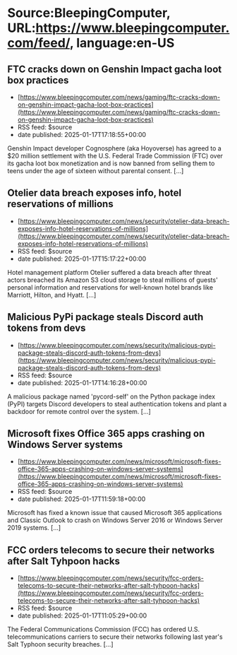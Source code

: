 # Source:BleepingComputer, URL:https://www.bleepingcomputer.com/feed/, language:en-US

## FTC cracks down on Genshin Impact gacha loot box practices
 - [https://www.bleepingcomputer.com/news/gaming/ftc-cracks-down-on-genshin-impact-gacha-loot-box-practices](https://www.bleepingcomputer.com/news/gaming/ftc-cracks-down-on-genshin-impact-gacha-loot-box-practices)
 - RSS feed: $source
 - date published: 2025-01-17T17:18:55+00:00

Genshin Impact developer Cognosphere (aka Hoyoverse) has agreed to a $20 million settlement with the U.S. Federal Trade Commission (FTC) over its gacha loot box monetization and is now banned from selling them to teens under the age of sixteen without parental consent. [...]

## Otelier data breach exposes info, hotel reservations of millions
 - [https://www.bleepingcomputer.com/news/security/otelier-data-breach-exposes-info-hotel-reservations-of-millions](https://www.bleepingcomputer.com/news/security/otelier-data-breach-exposes-info-hotel-reservations-of-millions)
 - RSS feed: $source
 - date published: 2025-01-17T15:17:22+00:00

Hotel management platform Otelier suffered a data breach after threat actors breached its Amazon S3 cloud storage to steal millions of guests' personal information and reservations for well-known hotel brands like Marriott, Hilton, and Hyatt. [...]

## Malicious PyPi package steals Discord auth tokens from devs
 - [https://www.bleepingcomputer.com/news/security/malicious-pypi-package-steals-discord-auth-tokens-from-devs](https://www.bleepingcomputer.com/news/security/malicious-pypi-package-steals-discord-auth-tokens-from-devs)
 - RSS feed: $source
 - date published: 2025-01-17T14:16:28+00:00

A malicious package named 'pycord-self' on the Python package index (PyPI) targets Discord developers to steal authentication tokens and plant a backdoor for remote control over the system. [...]

## Microsoft fixes Office 365 apps crashing on Windows Server systems
 - [https://www.bleepingcomputer.com/news/microsoft/microsoft-fixes-office-365-apps-crashing-on-windows-server-systems](https://www.bleepingcomputer.com/news/microsoft/microsoft-fixes-office-365-apps-crashing-on-windows-server-systems)
 - RSS feed: $source
 - date published: 2025-01-17T11:59:18+00:00

​Microsoft has fixed a known issue that caused Microsoft 365 applications and Classic Outlook to crash on Windows Server 2016 or Windows Server 2019 systems. [...]

## FCC orders telecoms to secure their networks after Salt Tyhpoon hacks
 - [https://www.bleepingcomputer.com/news/security/fcc-orders-telecoms-to-secure-their-networks-after-salt-tyhpoon-hacks](https://www.bleepingcomputer.com/news/security/fcc-orders-telecoms-to-secure-their-networks-after-salt-tyhpoon-hacks)
 - RSS feed: $source
 - date published: 2025-01-17T11:05:29+00:00

The Federal Communications Commission (FCC) has ordered U.S. telecommunications carriers to secure their networks following last year's Salt Typhoon security breaches. [...]

